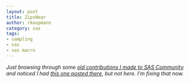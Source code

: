 ```yaml
---
layout: post
title: ZipsNear
author: rkoopmann
category: sas
tags:
- sampling
- sas
- sas macro
---
```


*Just browsing through some [old contributions I made to SAS Community](http://www.sascommunity.org/wiki/User:RichardK) and noticed I had [this one posted there](http://www.sascommunity.org/wiki/Returning_Zip_Codes_in_a_Specified_Radius), but not here. I'm fixing that now.*

<!--more-->

<script src="https://gist.github.com/rkoopmann/0cc179f496bd026a0171.js"></script>
